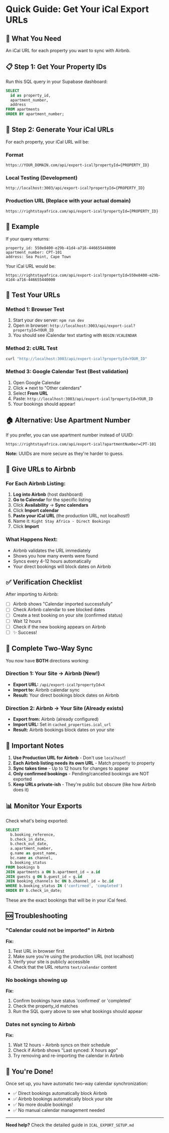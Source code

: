 # Quick Guide: Get Your iCal Export URLs

## 🎯 What You Need

An iCal URL for each property you want to sync with Airbnb.

## 📋 Step 1: Get Your Property IDs

Run this SQL query in your Supabase dashboard:

```sql
SELECT 
  id as property_id,
  apartment_number,
  address
FROM apartments 
ORDER BY apartment_number;
```

## 🔗 Step 2: Generate Your iCal URLs

For each property, your iCal URL will be:

### Format
```
https://YOUR_DOMAIN.com/api/export-ical?propertyId={PROPERTY_ID}
```

### Local Testing (Development)
```
http://localhost:3003/api/export-ical?propertyId={PROPERTY_ID}
```

### Production URL (Replace with your actual domain)
```
https://rightstayafrica.com/api/export-ical?propertyId={PROPERTY_ID}
```

## 📝 Example

If your query returns:
```
property_id: 550e8400-e29b-41d4-a716-446655440000
apartment_number: CPT-101
address: Sea Point, Cape Town
```

Your iCal URL would be:
```
https://rightstayafrica.com/api/export-ical?propertyId=550e8400-e29b-41d4-a716-446655440000
```

## 🧪 Test Your URLs

### Method 1: Browser Test
1. Start your dev server: `npm run dev`
2. Open in browser: `http://localhost:3003/api/export-ical?propertyId=YOUR_ID`
3. You should see iCalendar text starting with `BEGIN:VCALENDAR`

### Method 2: cURL Test
```bash
curl "http://localhost:3003/api/export-ical?propertyId=YOUR_ID"
```

### Method 3: Google Calendar Test (Best validation)
1. Open Google Calendar
2. Click **+** next to "Other calendars"
3. Select **From URL**
4. Paste: `http://localhost:3003/api/export-ical?propertyId=YOUR_ID`
5. Your bookings should appear!

## 🏠 Alternative: Use Apartment Number

If you prefer, you can use apartment number instead of UUID:

```
https://rightstayafrica.com/api/export-ical?apartmentNumber=CPT-101
```

**Note:** UUIDs are more secure as they're harder to guess.

## 📲 Give URLs to Airbnb

### For Each Airbnb Listing:

1. **Log into Airbnb** (host dashboard)
2. **Go to Calendar** for the specific listing
3. Click **Availability** → **Sync calendars**
4. Click **Import calendar**
5. **Paste your iCal URL** (the production URL, not localhost!)
6. Name it: `Right Stay Africa - Direct Bookings`
7. Click **Import**

### What Happens Next:

- Airbnb validates the URL immediately
- Shows you how many events were found
- Syncs every 4-12 hours automatically
- Your direct bookings will block dates on Airbnb

## ✅ Verification Checklist

After importing to Airbnb:

- [ ] Airbnb shows "Calendar imported successfully"
- [ ] Check Airbnb calendar to see blocked dates
- [ ] Create a test booking on your site (confirmed status)
- [ ] Wait 12 hours
- [ ] Check if the new booking appears on Airbnb
- [ ] ✨ Success!

## 🔄 Complete Two-Way Sync

You now have **BOTH** directions working:

### Direction 1: Your Site → Airbnb (New!)
- **Export URL:** `/api/export-ical?propertyId=X`
- **Import to:** Airbnb calendar sync
- **Result:** Your direct bookings block dates on Airbnb

### Direction 2: Airbnb → Your Site (Already exists)
- **Export from:** Airbnb (already configured)
- **Import URL:** Set in `cached_properties.ical_url`
- **Result:** Airbnb bookings block dates on your site

## 🚨 Important Notes

1. **Use Production URL for Airbnb** - Don't use `localhost`!
2. **Each Airbnb listing needs its own URL** - Match property to property
3. **Sync takes time** - Up to 12 hours for changes to appear
4. **Only confirmed bookings** - Pending/cancelled bookings are NOT exported
5. **Keep URLs private-ish** - They're public but obscure (like how Airbnb does it)

## 📊 Monitor Your Exports

Check what's being exported:

```sql
SELECT 
  b.booking_reference,
  b.check_in_date,
  b.check_out_date,
  a.apartment_number,
  g.name as guest_name,
  bc.name as channel,
  b.booking_status
FROM bookings b
JOIN apartments a ON b.apartment_id = a.id  
JOIN guests g ON b.guest_id = g.id
JOIN booking_channels bc ON b.channel_id = bc.id
WHERE b.booking_status IN ('confirmed', 'completed')
ORDER BY b.check_in_date;
```

These are the exact bookings that will be in your iCal feed.

## 🆘 Troubleshooting

### "Calendar could not be imported" in Airbnb

**Fix:**
1. Test URL in browser first
2. Make sure you're using the production URL (not localhost)
3. Verify your site is publicly accessible
4. Check that the URL returns `text/calendar` content

### No bookings showing up

**Fix:**
1. Confirm bookings have status 'confirmed' or 'completed'
2. Check the property_id matches
3. Run the SQL query above to see what bookings should appear

### Dates not syncing to Airbnb

**Fix:**
1. Wait 12 hours - Airbnb syncs on their schedule
2. Check if Airbnb shows "Last synced: X hours ago"
3. Try removing and re-importing the calendar in Airbnb

## 🎉 You're Done!

Once set up, you have automatic two-way calendar synchronization:
- ✅ Direct bookings automatically block Airbnb
- ✅ Airbnb bookings automatically block your site
- ✅ No more double bookings!
- ✅ No manual calendar management needed

---

**Need help?** Check the detailed guide in `ICAL_EXPORT_SETUP.md`

